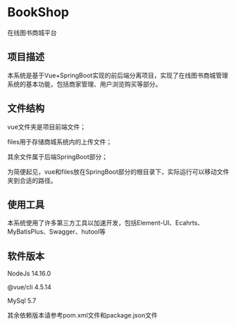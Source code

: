 # BookShop
在线图书商城平台
## 项目描述
本系统是基于Vue+SpringBoot实现的前后端分离项目，实现了在线图书商城管理系统的基本功能，包括商家管理、用户浏览购买等部分。
## 文件结构
vue文件夹是项目前端文件；

files用于存储商城系统内的上传文件；

其余文件属于后端SpringBoot部分；

为简便起见，vue和files放在SpringBoot部分的根目录下，实际运行可以移动文件夹到合适的路径。
## 使用工具
本系统使用了许多第三方工具以加速开发，包括Element-UI、Ecahrts、MyBatisPlus、Swagger、hutool等
## 软件版本
NodeJs 14.16.0

@vue/cli 4.5.14

MySql 5.7

其余依赖版本请参考pom.xml文件和package.json文件
